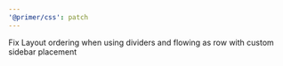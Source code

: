 ```yaml
---
'@primer/css': patch
---
```


Fix Layout ordering when using dividers and flowing as row with custom sidebar placement
